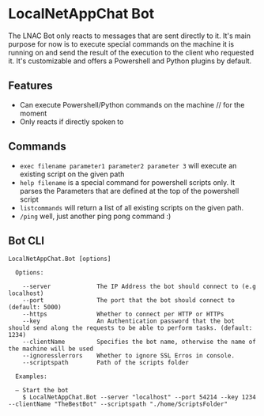 # LocalNetAppChat Bot

The LNAC Bot only reacts to messages that are sent directly to it. It's main purpose for now is to execute special commands on the machine it is running on and send the result of the execution to the client who requested it. It's customizable and offers a Powershell and Python plugins by default.

## Features

- Can execute Powershell/Python commands on the machine // for the moment
- Only reacts if directly spoken to

## Commands

- `exec filename parameter1 parameter2 parameter 3` will execute an existing script on the given path
- `help filename` is a special command for powershell scripts only. It parses the Parameters that are defined at the top of the powershell script
- `listcommands` will return a list of all existing scripts on the given path.
- `/ping` well, just another ping pong command :)

## Bot CLI

```console
LocalNetAppChat.Bot [options]

  Options:

    --server             The IP Address the bot should connect to (e.g localhost)
    --port               The port that the bot should connect to (default: 5000)
    --https              Whether to connect per HTTP or HTTPs
    --key                An Authentication password that the bot should send along the requests to be able to perform tasks. (default: 1234)
    --clientName         Specifies the bot name, otherwise the name of the machine will be used
    --ignoresslerrors    Whether to ignore SSL Erros in console.
    --scriptspath        Path of the scripts folder

  Examples:

  – Start the bot
    $ LocalNetAppChat.Bot --server "localhost" --port 54214 --key 1234 --clientName "TheBestBot" --scriptspath "./home/ScriptsFolder"

```
